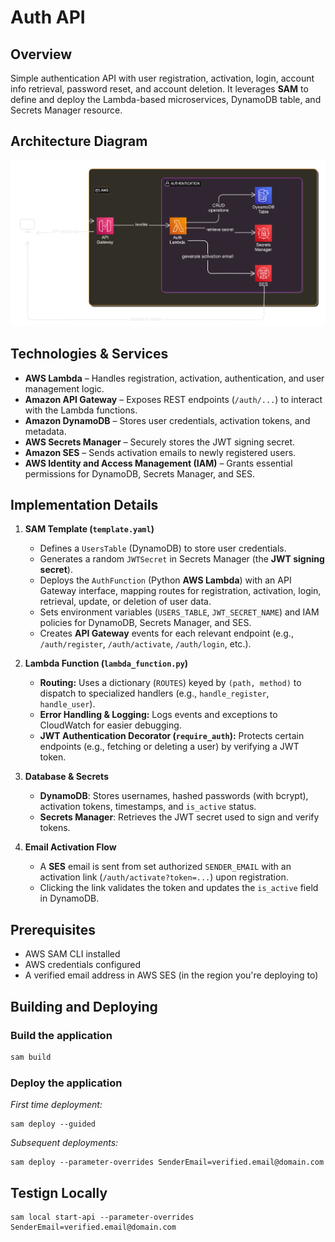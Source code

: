 # Auth API

## Overview
Simple authentication API with user registration, activation, login, account info retrieval, password reset, and account deletion. It leverages **SAM** to define and deploy the Lambda-based microservices, DynamoDB table, and Secrets Manager resource.

## Architecture Diagram
![Architecture Diagram](media/diagram.png) 

## Technologies & Services
- **AWS Lambda** – Handles registration, activation, authentication, and user management logic.
- **Amazon API Gateway** – Exposes REST endpoints (`/auth/...`) to interact with the Lambda functions.
- **Amazon DynamoDB** – Stores user credentials, activation tokens, and metadata.
- **AWS Secrets Manager** – Securely stores the JWT signing secret.
- **Amazon SES** – Sends activation emails to newly registered users.
- **AWS Identity and Access Management (IAM)** – Grants essential permissions for DynamoDB, Secrets Manager, and SES.

## Implementation Details

1. **SAM Template (`template.yaml`)**  
   - Defines a `UsersTable` (DynamoDB) to store user credentials.  
   - Generates a random `JWTSecret` in Secrets Manager (the **JWT signing secret**).  
   - Deploys the `AuthFunction` (Python **AWS Lambda**) with an API Gateway interface, mapping routes for registration, activation, login, retrieval, update, or deletion of user data.  
   - Sets environment variables (`USERS_TABLE`, `JWT_SECRET_NAME`) and IAM policies for DynamoDB, Secrets Manager, and SES.  
   - Creates **API Gateway** events for each relevant endpoint (e.g., `/auth/register`, `/auth/activate`, `/auth/login`, etc.).  

2. **Lambda Function (`lambda_function.py`)**  
   - **Routing:** Uses a dictionary (`ROUTES`) keyed by `(path, method)` to dispatch to specialized handlers (e.g., `handle_register`, `handle_user`).  
   - **Error Handling & Logging:** Logs events and exceptions to CloudWatch for easier debugging.  
   - **JWT Authentication Decorator (`require_auth`):** Protects certain endpoints (e.g., fetching or deleting a user) by verifying a JWT token.  

3. **Database & Secrets**  
   - **DynamoDB**: Stores usernames, hashed passwords (with bcrypt), activation tokens, timestamps, and `is_active` status.  
   - **Secrets Manager**: Retrieves the JWT secret used to sign and verify tokens.  

4. **Email Activation Flow**  
   - A **SES** email is sent from set authorized `SENDER_EMAIL` with an activation link (`/auth/activate?token=...`) upon registration.  
   - Clicking the link validates the token and updates the `is_active` field in DynamoDB.  

<!-- ## Project Structure
```
auth-api
├── template.yaml               # SAM template defining the auth-api resources
└── src
    ├── requirements.txt        # Python dependencies
    ├── lambda_function.py      # Main Lambda entry point with route dispatch
    ├── handlers.py             # Handlers for register, activate, login, user mgmt
    ├── auth_service.py         # JWT secret retrieval, token verification
    └── response_utils.py       # Utilities for success/error HTTP responses
``` -->

## Prerequisites
- AWS SAM CLI installed
- AWS credentials configured
- A verified email address in AWS SES (in the region you're deploying to)

## Building and Deploying
### Build the application
```bash
sam build
```
### Deploy the application

 *First time deployment:*
```
sam deploy --guided
```
*Subsequent deployments:*
```
sam deploy --parameter-overrides SenderEmail=verified.email@domain.com
```

## Testign Locally
```
sam local start-api --parameter-overrides SenderEmail=verified.email@domain.com
```
